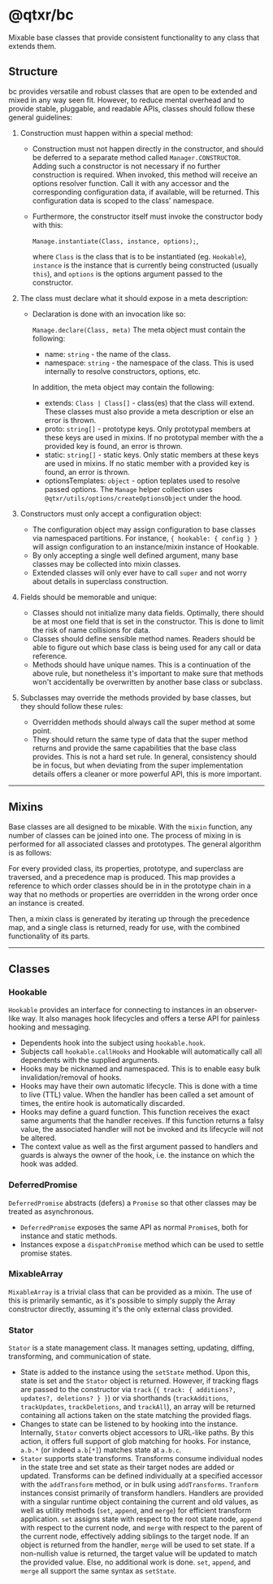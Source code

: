 # @qtxr/bc
Mixable base classes that provide consistent functionality to any class that extends them.

## Structure
bc provides versatile and robust classes that are open to be extended and mixed in any way seen fit. However, to reduce mental overhead and to provide stable, pluggable, and readable APIs, classes should follow these general guidelines:

1. Construction must happen within a special method:
	* Construction must not happen directly in the constructor, and should be deferred to a separate method called `Manager.CONSTRUCTOR`. Adding such a constructor is not necessary if no further construction is required. When invoked, this method will receive an options resolver function. Call it with any accessor and the corresponding configuration data, if available, will be returned. This configuration data is scoped to the class' namespace.
	* Furthermore, the constructor itself must invoke the constructor body with this:

		`Manage.instantiate(Class, instance, options);`,

		where `Class` is the class that is to be instantiated (eg. `Hookable`), `instance` is the instance that is currently being constructed (usually `this`), and `options` is the options argument passed to the constructor.

2. The class must declare what it should expose in a meta description:
	* Declaration is done with an invocation like so:

		`Manage.declare(Class, meta)`
		The meta object must contain the following:
		* name: `string` - the name of the class.
		* namespace: `string` - the namespace of the class. This is used internally to resolve constructors, options, etc.

		In addition, the meta object may contain the following:
		* extends: `Class | Class[]` - class(es) that the class will extend. These classes must also provide a meta description or else an error is thrown.
		* proto: `string[]` - prototype keys. Only prototypal members at these keys are used in mixins. If no prototypal member with the a provided key is found, an error is thrown.
		* static: `string[]` - static keys. Only static members at these keys are used in mixins. If no static member with a provided key is found, an error is thrown.
		* optionsTemplates: `object` - option teplates used to resolve passed options. The `Manage` helper collection uses `@qtxr/utils/options/createOptionsObject` under the hood.

3. Constructors must only accept a configuration object:
	* The configuration object may assign configuration to base classes via namespaced partitions. For instance, `{ hookable: { config } }` will assign configuration to an instance/mixin instance of Hookable.
	* By only accepting a single well defined argument, many base classes may be collected into mixin classes.
	* Extended classes will only ever have to call `super` and not worry about details in superclass construction.

4. Fields should be memorable and unique:
	* Classes should not initialize many data fields. Optimally, there should be at most one field that is set in the constructor. This is done to limit the risk of name collisions for data.
	* Classes should define sensible method names. Readers should be able to figure out which base class is being used for any call or data reference.
	* Methods should have unique names. This is a continuation of the above rule, but nonetheless it's important to make sure that methods won't accidentally be overwritten by another base class or subclass.

5. Subclasses may override the methods provided by base classes, but they should follow these rules:
	* Overridden methods should always call the super method at some point.
	* They should return the same type of data that the super method returns and provide the same capabilities that the base class provides. This is not a hard set rule. In general, consistency should be in focus, but when deviating from the super implementation details offers a cleaner or more powerful API, this is more important.

---

## Mixins
Base classes are all designed to be mixable. With the `mixin` function, any number of classes can be joined into one. The process of mixing in is performed for all associated classes and prototypes. The general algorithm is as follows:

For every provided class, its properties, prototype, and superclass are traversed, and a precedence map is produced. This map provides a reference to which order classes should be in in the prototype chain in a way that no methods or properties are overridden in the wrong order once an instance is created.

Then, a mixin class is generated by iterating up through the precedence map, and a single class is returned, ready for use, with the combined functionality of its parts.

---

## Classes

### Hookable
`Hookable` provides an interface for connecting to instances in an observer-like way. It also manages hook lifecycles and offers a terse API for painless hooking and messaging.

* Dependents hook into the subject using `hookable.hook`.
* Subjects call `hookable.callHooks` and Hookable will automatically call all dependents with the supplied arguments.
* Hooks may be nicknamed and namespaced. This is to enable easy bulk invalidation/removal of hooks.
* Hooks may have their own automatic lifecycle. This is done with a time to live (TTL) value. When the handler has been called a set amount of times, the entire hook is automatically discarded.
* Hooks may define a guard function. This function receives the exact same arguments that the handler receives. If this function returns a falsy value, the associated handler will not be invoked and its lifecycle will not be altered.
* The context value as well as the first argument passed to handlers and guards is always the owner of the hook, i.e. the instance on which the hook was added.

### DeferredPromise
`DeferredPromise` abstracts (defers) a `Promise` so that other classes may be treated as asynchronous.

* `DeferredPromise` exposes the same API as normal `Promise`s, both for instance and static methods.
* Instances expose a `dispatchPromise` method which can be used to settle promise states.

### MixableArray
`MixableArray` is a trivial class that can be provided as a mixin. The use of this is primarily semantic, as it's possible to simply supply the Array constructor directly, assuming it's the only external class provided.

### Stator
`Stator` is a state management class. It manages setting, updating, diffing, transforming, and communication of state.

* State is added to the instance using the `setState` method. Upon this, state is set and the `Stator` object is returned. However, if tracking flags are passed to the constructor via `track` (`{ track: { additions?, updates?, deletions? } }`) or via shorthands (`trackAdditions`, `trackUpdates`, `trackDeletions`, and `trackAll`), an array will be returned containing all actions taken on the state matching the provided flags.
* Changes to state can be listened to by hooking into the instance. Internally, `Stator` converts object accessors to URL-like paths. By this action, it offers full support of glob matching for hooks. For instance, `a.b.*` (or indeed `a.b[*]`) matches state at `a.b.c`.
* `Stator` supports state transforms. Transforms consume individual nodes in the state tree and set state as their target nodes are added or updated. Transforms can be defined individually at a specified accessor with the `addTransform` method, or in bulk using `addTransforms`. `Tranform` instances consist primarily of transform handlers. Handlers are provided with a singular runtime object containing the current and old values, as well as utility methods (`set`, `append`, and `merge`) for efficient transform application. `set` assigns state with respect to the root state node, `append` with respect to the current node, and `merge` with respect to the parent of the current node, effectively adding siblings to the target node. If an object is returned from the handler, `merge` will be used to set state. If a non-nullish value is returned, the target value will be updated to match the provided value. Else, no additional work is done. `set`, `append`, and `merge` all support the same syntax as `setState`.
